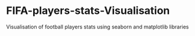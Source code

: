 # FIFA-players-stats-Visualisation
Visualisation of football players stats using seaborn and matplotlib libraries
